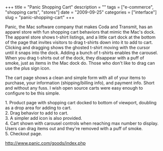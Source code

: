 +++
title = "Panic Shopping Cart"
description = ""
tags = ["e-commerce", "shopping carts", "stores"]
date = "2009-09-25"
categories = ["interface"]
slug = "panic-shopping-cart"
+++


<p>Panic, the Mac software company that makes Coda and Transmit, has an apparel store with fun shopping cart behaviors that mimic the Mac's dock. The apparel store shows t-shirt listings, and a little cart dock at the bottom of the page that invites visitors to drag t-shirts down into it to add to cart. Clicking and dragging shows the ghosted t-shirt moving with the cursor until it snaps into the dock. Adding a bunch of t-shirts enables the carousel. When you drag t-shirts out of the dock, they disappear with a puff of smoke, just as items in the Mac dock do. Those who don't like to drag can use the plus sign icon.</p>
<p>The cart page shows a clean and simple form with all of your items to purchase, your information (shipping/billing info), and payment info. Short and without any fuss. I wish open source carts were easy enough to configure to be this simple. </p>
<div id="screens-full" class="clear"><div class="caption">1. Product page with shopping cart docked to bottom of viewport, doubling as a drop area for adding to cart.</div><div class="fullimg clear"><a href="//media.konigi.com/interface/panic-cart-1.png" class="group" rel="group" title="1. Product page with shopping cart docked to bottom of viewport, doubling as a drop area for adding ..."><img src="//media.konigi.com/interface/panic-cart-1.png" alt="" class="img-responsive"></a></div></div><div id="screens-full" class="clear"><div class="caption">2. Drag behavior to add to cart.</div><div class="fullimg clear"><a href="//media.konigi.com/interface/panic-cart-2.png" class="group" rel="group" title="2. Drag behavior to add to cart."><img src="//media.konigi.com/interface/panic-cart-2.png" alt="" class="img-responsive"></a></div></div><div id="screens-full" class="clear"><div class="caption">3. A simpler add icon is also provided.</div><div class="fullimg clear"><a href="//media.konigi.com/interface/panic-cart-3.png" class="group" rel="group" title="3. A simpler add icon is also provided."><img src="//media.konigi.com/interface/panic-cart-3.png" alt="" class="img-responsive"></a></div></div><div id="screens-full" class="clear"><div class="caption">4. Cart shown with carousel controls when reaching max number to display. Users can drag items out and they're removed with a puff of smoke.</div><div class="fullimg clear"><a href="//media.konigi.com/interface/panic-cart-4.png" class="group" rel="group" title="4. Cart shown with carousel controls when reaching max number to display. Users can drag items out a..."><img src="//media.konigi.com/interface/panic-cart-4.png" alt="" class="img-responsive"></a></div></div><div id="screens-full" class="clear"><div class="caption">5. Checkout page.</div><div class="fullimg clear"><a href="//media.konigi.com/interface/panic-cart-5.png" class="group" rel="group" title="5. Checkout page."><img src="//media.konigi.com/interface/panic-cart-5.png" alt="" class="img-responsive"></a></div></div>        
<p><a href="http://www.panic.com/goods/index.php">http://www.panic.com/goods/index.php</a></p>

